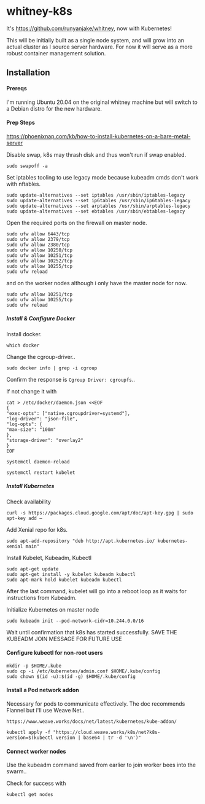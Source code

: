 # whitney-k8s
It's https://github.com/runyanjake/whitney, now with Kubernetes!

This will be initially built as a single node system, and will grow into an actual cluster as I source server hardware. For now it will serve as a more robust container management solution.

## Installation

#### Prereqs

I'm running Ubuntu 20.04 on the original whitney machine but will switch to a Debian distro for the new hardware.

#### Prep Steps 

https://phoenixnap.com/kb/how-to-install-kubernetes-on-a-bare-metal-server

Disable swap, k8s may thrash disk and thus won't run if swap enabled.

`sudo swapoff -a`

Set iptables tooling to use legacy mode because kubeadm cmds don't work with nftables.

```
sudo update-alternatives --set iptables /usr/sbin/iptables-legacy
sudo update-alternatives --set ip6tables /usr/sbin/ip6tables-legacy
sudo update-alternatives --set arptables /usr/sbin/arptables-legacy
sudo update-alternatives --set ebtables /usr/sbin/ebtables-legacy
```

Open the required ports on the firewall on master node.

```
sudo ufw allow 6443/tcp
sudo ufw allow 2379/tcp
sudo ufw allow 2380/tcp
sudo ufw allow 10250/tcp
sudo ufw allow 10251/tcp
sudo ufw allow 10252/tcp
sudo ufw allow 10255/tcp
sudo ufw reload
```
and on the worker nodes although i only have the master node for now.

```
sudo ufw allow 10251/tcp
sudo ufw allow 10255/tcp
sudo ufw reload
```

##### Install & Configure Docker

Install docker.

```
which docker
```

Change the cgroup-driver..  

```
sudo docker info | grep -i cgroup
```

Confirm the response is `Cgroup Driver: cgroupfs`..  

If not change it with

```
cat > /etc/docker/daemon.json <<EOF
{
"exec-opts": ["native.cgroupdriver=systemd"],
"log-driver": "json-file",
"log-opts": {
"max-size": "100m"
},
"storage-driver": "overlay2"
}
EOF
```

```
systemctl daemon-reload
```

```
systemctl restart kubelet
```

##### Install Kubernetes

Check availability

```
curl -s https://packages.cloud.google.com/apt/doc/apt-key.gpg | sudo apt-key add –
```

Add Xenial repo for k8s.

```
sudo apt-add-repository "deb http://apt.kubernetes.io/ kubernetes-xenial main"
```

Install Kubelet, Kubeadm, Kubectl

```
sudo apt-get update
sudo apt-get install -y kubelet kubeadm kubectl
sudo apt-mark hold kubelet kubeadm kubectl
```

After the last command, kubelet will go into a reboot loop as it waits for instructions from Kubeadm.

Initialize Kubernetes on master node

```
sudo kubeadm init --pod-network-cidr=10.244.0.0/16
```

Wait until confirmation that k8s has started successfully. SAVE THE KUBEADM JOIN MESSAGE FOR FUTURE USE

#### Configure kubectl for non-root users

```
mkdir -p $HOME/.kube
sudo cp -i /etc/kubernetes/admin.conf $HOME/.kube/config
sudo chown $(id -u):$(id -g) $HOME/.kube/config
```

#### Install a Pod network addon

Necessary for pods to communicate effectively. The doc recommends Flannel but i'll use Weave Net..  

`https://www.weave.works/docs/net/latest/kubernetes/kube-addon/`

```
kubectl apply -f "https://cloud.weave.works/k8s/net?k8s-version=$(kubectl version | base64 | tr -d '\n')"
```

#### Connect worker nodes

Use the kubeadm command saved from earlier to join worker bees into the swarm..  

Check for success with

```
kubectl get nodes
```
